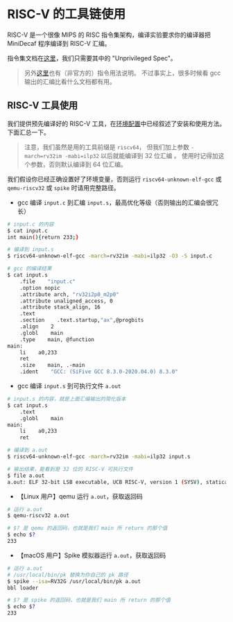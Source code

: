 # RISC-V 的工具链使用

RISC-V 是一个很像 MIPS 的 RISC 指令集架构，编译实验要求你的编译器把 MiniDecaf 程序编译到 RISC-V 汇编。

指令集文档在[这里](https://riscv.org/technical/specifications/)，我们只需要其中的 "Unprivileged Spec"。

> 另外[这里](https://github.com/TheThirdOne/rars/wiki/Supported-Instructions)也有（非官方的）指令用法说明。 不过事实上，很多时候看 gcc 输出的汇编比看什么文档都有用。

## RISC-V 工具使用

我们提供预先编译好的 RISC-V 工具，在[环境配置](env.md)中已经叙述了安装和使用方法。 下面汇总一下。

> 注意，我们虽然是用的工具前缀是 `riscv64`， 但我们加上参数 `-march=rv32im -mabi=ilp32` 以后就能编译到 32 位汇编 。 使用时记得加这个参数，否则默认编译到 64 位汇编。

我们假设你已经正确设置好了环境变量，否则运行 `riscv64-unknown-elf-gcc` 或 `qemu-riscv32` 或 `spike` 时请用完整路径。

* gcc 编译 `input.c` 到汇编 `input.s`，最高优化等级（否则输出的汇编会很冗长）

```bash
# input.c 的内容
$ cat input.c
int main(){return 233;}

# 编译到 input.s
$ riscv64-unknown-elf-gcc -march=rv32im -mabi=ilp32 -O3 -S input.c

# gcc 的编译结果
$ cat input.s
    .file    "input.c"
    .option nopic
    .attribute arch, "rv32i2p0_m2p0"
    .attribute unaligned_access, 0
    .attribute stack_align, 16
    .text
    .section    .text.startup,"ax",@progbits
    .align    2
    .globl    main
    .type    main, @function
main:
    li    a0,233
    ret
    .size    main, .-main
    .ident    "GCC: (SiFive GCC 8.3.0-2020.04.0) 8.3.0"
```

* gcc 编译 `input.s` 到可执行文件 `a.out`

```bash
# input.s 的内容，就是上面汇编输出的简化版本
$ cat input.s
    .text
    .globl    main
main:
    li    a0,233
    ret

# 编译到 a.out
$ riscv64-unknown-elf-gcc -march=rv32im -mabi=ilp32 input.s

# 输出结果，能看到是 32 位的 RISC-V 可执行文件
$ file a.out
a.out: ELF 32-bit LSB executable, UCB RISC-V, version 1 (SYSV), statically linked, not stripped
```

* 【Linux 用户】qemu 运行 `a.out`，获取返回码

```bash
# 运行 a.out
$ qemu-riscv32 a.out

# $? 是 qemu 的返回码，也就是我们 main 所 return 的那个值
$ echo $?
233
```

* 【macOS 用户】Spike 模拟器运行 `a.out`，获取返回码

```bash
# 运行 a.out
# /usr/local/bin/pk 替换为你自己的 pk 路径
$ spike --isa=RV32G /usr/local/bin/pk a.out
bbl loader

# $? 是 spike 的返回码，也就是我们 main 所 return 的那个值
$ echo $?
233
```

